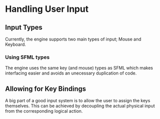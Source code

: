 # Handling User Input

## Input Types

Currently, the engine supports two main types of input; Mouse and Keyboard.

### Using SFML types

The engine uses the same key (and mouse) types as SFML which makes interfacing easier and avoids an unecessary duplication of code.

## Allowing for Key Bindings

A big part of a good input system is to allow the user to assign the keys themselves. This can be achieved by decoupling the actual physical input from the corresponding logical action.